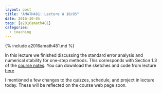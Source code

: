 ```yaml
---
layout: post
title: "AMATH481: Lecture W 10/05"
date: 2016-10-05
tags: [a2016amath481]
categories:
  - teaching
---
```


{% include a2016amath481.md %}

In this lecture we finished discussing the standard 
error analysis and numerical stability 
for one-step methods. This corresponds with Section 
1.3 of the [course notes](/teaching/courses/uw-amath-481-a-2016/resources/581-notes-kutz.pdf). You can download
the sketches and code from lecture [here](/teaching/courses/uw-amath-481-a-2016/resources/lec-10-05.zip).

I mentioned a few changes to the quizzes, schedule,
and project in lecture today. These will be reflected on
the course web page soon.
